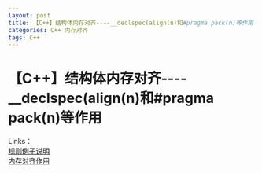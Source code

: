 ```yaml
---
layout: post
title: 【C++】结构体内存对齐----__declspec(align(n)和#pragma pack(n)等作用
categories: C++ 内存对齐
tags: C++
---
```


# 【C++】结构体内存对齐----__declspec(align(n)和#pragma pack(n)等作用

Links：    
[规则例子说明](http://blog.csdn.net/hevc_cjl/article/details/12359627)     
[内存对齐作用](http://my.oschina.net/simplefocus/blog/214509)    

